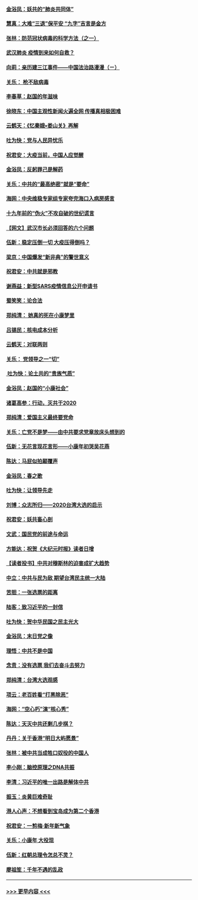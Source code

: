#### [金浴凤：妖共的“肺炎共同体”](../pages/nsc993/n11829448.md?t=01301033) 
#### [慧真：大难“三退”保平安 “九字”吉言是金方](../pages/nsc993/n11829501.md?t=01301033) 
#### [张林：防范冠状病毒的科学方法（之一）](../pages/nsc993/n11828618.md?t=01301033) 
#### [武汉肺炎 疫情到来如何自救？](../pages/nsc993/n11827632.md?t=01301033) 
#### [向莉：亲历建三江事件——中国法治路漫漫（ㄧ）](../pages/nsc993/n11827190.md?t=01301033) 
#### [关乐： 枪不敌病毒](../pages/nsc993/n11826746.md?t=01301033) 
#### [李春草：赵国的年滋味](../pages/nsc993/n11826321.md?t=01301033) 
#### [徐晓东：中国主观性新闻火遍全网 传播真相极困难](../pages/nsc993/n11826508.md?t=01301033) 
#### [云鹤天：《忆秦娥▪娄山关》再解](../pages/nsc993/n11824682.md?t=01301033) 
#### [吐为快：党与人民异忧乐](../pages/nsc993/n11824660.md?t=01301033) 
#### [祝君安：大疫当前，中国人应觉醒](../pages/nsc993/n11821946.md?t=01301033) 
#### [金浴凤：反躬罪己是解药](../pages/nsc993/n11820280.md?t=01301033) 
#### [关乐：中共的“最高绝密”就是“要命”](../pages/nsc993/n11816946.md?t=01301033) 
#### [海网：中央维稳专家组专家夸完海口入病房感言](../pages/nsc993/n11815138.md?t=01301033) 
#### [十九年前的“伪火”不攻自破的世纪谎言](../pages/nsc993/n11813238.md?t=01301033) 
#### [【网文】武汉市长必须回答的六个问题](../pages/nsc993/n11813848.md?t=01301033) 
#### [伍新：稳定压倒一切 大疫压得倒吗？](../pages/nsc993/n11812634.md?t=01301033) 
#### [梁京：中国爆发“新非典”的警世意义](../pages/nsc993/n11812554.md?t=01301033) 
#### [祝君安：中共就是邪教](../pages/nsc993/n11812431.md?t=01301033) 
#### [谢燕益：新型SARS疫情信息公开申请书](../pages/nsc993/n11808840.md?t=01301033) 
#### [蜀笑笑：论合法](../pages/nsc993/n11808064.md?t=01301033) 
#### [郑纯清： 她真的死在小康梦里](../pages/nsc993/n11806623.md?t=01301033) 
#### [吕锡民：核电成本分析](../pages/nsc993/n11806284.md?t=01301033) 
#### [云鹤天：对联两则](../pages/nsc993/n11805957.md?t=01301033) 
#### [关乐： 党领导之一“切”](../pages/nsc993/n11804505.md?t=01301033) 
#### [ 吐为快：论土共的“贵族气质”](../pages/nsc993/n11804490.md?t=01301033) 
#### [金浴凤：赵国的“小康社会”](../pages/nsc993/n11804452.md?t=01301033) 
#### [诸葛高参：行动，灭共于2020](../pages/nsc993/n11804120.md?t=01301033) 
#### [郑纯清：爱国主义最终要党命](../pages/nsc993/n11802197.md?t=01301033) 
#### [关乐：亡党不是梦——由中共要求党章放床头想到的](../pages/nsc993/n11802156.md?t=01301033) 
#### [伍新：无花言现花言形——小康年初哭吴花燕](../pages/nsc993/n11800044.md?t=01301033) 
#### [陈达：马屁似拍颠覆声](../pages/nsc993/n11800010.md?t=01301033) 
#### [金浴凤：春之歌](../pages/nsc993/n11797687.md?t=01301033) 
#### [吐为快：让领导先走](../pages/nsc993/n11797512.md?t=01301033) 
#### [刘博：众志所归——2020台湾大选的启示](../pages/nsc993/n11796878.md?t=01301033) 
#### [祝君安：妖共畜心剖](../pages/nsc993/n11794273.md?t=01301033) 
#### [文武：国民党的前途与命运](../pages/nsc993/n11794198.md?t=01301033) 
#### [方能达：祝贺《大纪元时报》读者日增](../pages/nsc993/n11793807.md?t=01301033) 
#### [【读者投书】中共对穆斯林的迫害成扩大趋势](../pages/nsc993/n11791371.md?t=01301033) 
#### [中立：中共与民为敌 期望台湾民主统一大陆](../pages/nsc993/n11790392.md?t=01301033) 
#### [苦胆：一张选票的距离](../pages/nsc993/n11788914.md?t=01301033) 
#### [陆客：致习近平的一封信](../pages/nsc993/n11788867.md?t=01301033) 
#### [吐为快：贺中华民国之民主光大](../pages/nsc993/n11788618.md?t=01301033) 
#### [金浴凤：末日党之像](../pages/nsc993/n11787475.md?t=01301033) 
#### [理悟：中共不是中国](../pages/nsc993/n11787463.md?t=01301033) 
#### [念贲：没有选票  我们去奋斗去努力](../pages/nsc993/n11787398.md?t=01301033) 
#### [郑纯清：台湾大选观感](../pages/nsc993/n11786210.md?t=01301033) 
#### [项云：老百姓看“打黑除恶”](../pages/nsc993/n11785398.md?t=01301033) 
#### [海网：“空心朽”演“核心秀”](../pages/nsc993/n11783874.md?t=01301033) 
#### [陈达：天灭中共还剩几步棋？](../pages/nsc993/n11783719.md?t=01301033) 
#### [丹丹：关于香港“明日大屿愿景”](../pages/nsc993/n11783273.md?t=01301033) 
#### [张林：被中共当成牲口奴役的中国人](../pages/nsc993/n11782397.md?t=01301033) 
#### [李小刚：脑控原理之DNA共振](../pages/nsc993/n11780962.md?t=01301033) 
#### [李清：习近平的唯一出路是解体中共](../pages/nsc993/n11780866.md?t=01301033) 
#### [振玉：炎黄巨难奇耻](../pages/nsc993/n11779632.md?t=01301033) 
#### [港人心声：不想看到宝岛成为第二个香港](../pages/nsc993/n11778817.md?t=01301033) 
#### [祝君安：一剪梅‧新年新气象](../pages/nsc993/n11776340.md?t=01301033) 
#### [关乐：小康年 大役现](../pages/nsc993/n11774213.md?t=01301033) 
#### [伍新：红朝总理令怎总不灵？](../pages/nsc993/n11770813.md?t=01301033) 
#### [廖祖笙：千年不遇的乱政](../pages/nsc993/n11770373.md?t=01301033) 

----
#### [ >>> 更早内容 <<< ](../indexes/nsc993-earlier.md)
